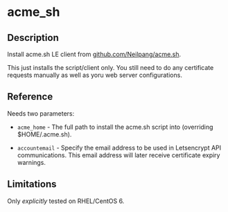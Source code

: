 # acme_sh

## Description

Install acme.sh LE client from [github.com/Neilpang/acme.sh](https://github.com/Neilpang/acme.sh).

This just installs the script/client only. You still need to do any certificate requests manually as well as yoru web server configurations.

## Reference

Needs two parameters:

 * `acme_home` -
 The full path to install the acme.sh script into (overriding $HOME/.acme.sh).

 * `accountemail` -
 Specify the email address to be used in Letsencrypt API communications.
 This email address will later receive certificate expiry warnings.

## Limitations

Only *explicitly* tested on RHEL/CentOS 6.


